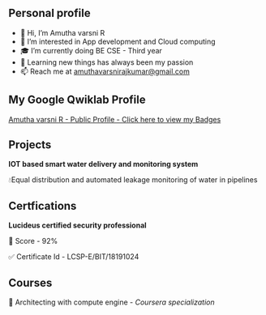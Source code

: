 
## Personal profile

- 👋 Hi, I’m Amutha varsni R
- 👀 I’m interested in App development and Cloud computing
- 🎓 I’m currently doing BE CSE - Third year
- 📝 Learning new things has always been my passion
- 📫 Reach me at amuthavarsnirajkumar@gmail.com

## My Google Qwiklab Profile

[Amutha varsni R - Public Profile - Click here to view my Badges](https://google.qwiklabs.com/public_profiles/c7b5c0d8-8ad8-407a-9288-4f34cfd80609)

## Projects

**IOT based smart water delivery and monitoring system**

💧Equal distribution and automated leakage monitoring of water in pipelines 

## Certfications

**Lucideus certified security professional**

🧐 Score - 92%

✅ Certificate Id - LCSP-E/BIT/18191024

## Courses

📑 Architecting with compute engine - *Coursera specialization*

<!---
its-ammu/its-ammu is a ✨ special ✨ repository because its `README.md` (this file) appears on your GitHub profile.
You can click the Preview link to take a look at your changes.
--->
